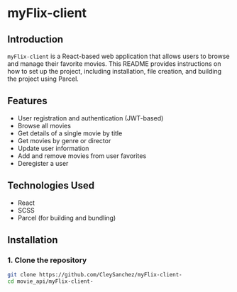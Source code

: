 # myFlix-client

## Introduction
`myFlix-client` is a React-based web application that allows users to browse and manage their favorite movies. This README provides instructions on how to set up the project, including installation, file creation, and building the project using Parcel.

## Features
- User registration and authentication (JWT-based)
- Browse all movies
- Get details of a single movie by title
- Get movies by genre or director
- Update user information
- Add and remove movies from user favorites
- Deregister a user

## Technologies Used
- React
- SCSS
- Parcel (for building and bundling)

## Installation
### 1. Clone the repository
```bash
git clone https://github.com/CleySanchez/myFlix-client-
cd movie_api/myFlix-client-
